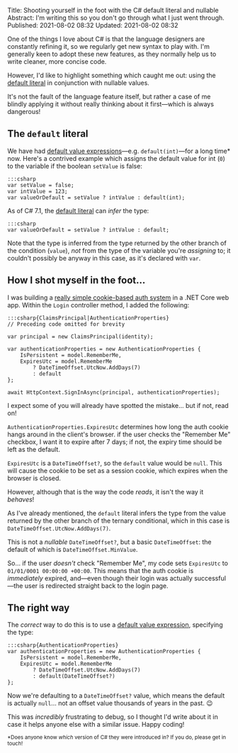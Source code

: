 Title: Shooting yourself in the foot with the C# default literal and nullable
Abstract: I'm writing this so you don't go through what I just went through.
Published: 2021-08-02 08:32
Updated: 2021-08-02 08:32

One of the things I love about C# is that the language designers are constantly refining it, so we regularly get new syntax to play with. I'm generally keen to adopt these new features, as they normally help us to write cleaner, more concise code.

However, I'd like to highlight something which caught me out: using the [default literal](https://docs.microsoft.com/en-us/dotnet/csharp/language-reference/operators/default#default-literal) in conjunction with nullable values.

It's not the fault of the language feature itself, but rather a case of me blindly applying it without really thinking about it first—which is always dangerous!

## The `default` literal

We have had [default value expressions](https://docs.microsoft.com/en-us/dotnet/csharp/language-reference/operators/default)—e.g. `default(int)`—for a long time* now. Here's a contrived example which assigns the default value for int (`0`) to the variable if the boolean `setValue` is false:

    :::csharp
    var setValue = false;
    var intValue = 123;
    var valueOrDefault = setValue ? intValue : default(int);

As of C# 7.1, the [default literal](https://docs.microsoft.com/en-us/dotnet/csharp/language-reference/operators/default#default-literal) can _infer_ the type:

    :::csharp
    var valueOrDefault = setValue ? intValue : default;

Note that the type is inferred from the type returned by the other branch of the condition (`value`), _not_ from the type of the variable you're _assigning_ to; it couldn't possibly be anyway in this case, as it's declared with `var`. 

## How I shot myself in the foot...

I was building a [really simple cookie-based auth system](https://docs.microsoft.com/en-us/aspnet/core/security/authentication/cookie?view=aspnetcore-5.0) in a .NET Core web app. Within the `Login` controller method, I added the following:

    :::csharp{ClaimsPrincipal|AuthenticationProperties}
    // Preceding code omitted for brevity

    var principal = new ClaimsPrincipal(identity);

    var authenticationProperties = new AuthenticationProperties {
        IsPersistent = model.RememberMe,
        ExpiresUtc = model.RememberMe 
            ? DateTimeOffset.UtcNow.AddDays(7) 
            : default
    };

    await HttpContext.SignInAsync(principal, authenticationProperties);

I expect some of you will already have spotted the mistake... but if not, read on!

`AuthenticationProperties.ExpiresUtc` determines how long the auth cookie hangs around in the client's browser. if the user checks the "Remember Me" checkbox, I want it to expire after 7 days; if not, the expiry time should be left as the default. 

`ExpiresUtc` is a `DateTimeOffset?`, so the `default` value would be `null`. This will cause the  cookie to be set as a session cookie, which expires when the browser is closed.

However, although that is the way the code _reads_, it isn't the way it _behaves_! 

As I've already mentioned, the `default` literal infers the type from the value returned by the other branch of the ternary conditional, which in this case is `DateTimeOffset.UtcNow.AddDays(7)`.

This is not a _nullable_ `DateTimeOffset?`, but a basic `DateTimeOffset`: the default of which is `DateTimeOffset.MinValue`.

So... if the user _doesn't_ check "Remember Me", my code sets `ExpiresUtc` to `01/01/0001 00:00:00 +00:00`. This means that the auth cookie is _immediately_ expired, and—even though their login was actually successful—the user is redirected straight back to the login page.

## The right way

The _correct_ way to do this is to use a [default value expression](https://docs.microsoft.com/en-us/dotnet/csharp/language-reference/operators/default), specifying the type:

    :::csharp{AuthenticationProperties}
    var authenticationProperties = new AuthenticationProperties {
        IsPersistent = model.RememberMe,
        ExpiresUtc = model.RememberMe 
            ? DateTimeOffset.UtcNow.AddDays(7) 
            : default(DateTimeOffset?)
    };

Now we're defaulting to a `DateTimeOffset?` value, which means the default is actually `null`... not an offset value thousands of years in the past. 😉

This was _incredibly_ frustrating to debug, so I thought I'd write about it in case it helps anyone else with a similar issue. Happy coding!

<small>*Does anyone know _which_ version of C# they were introduced in? If you do, please get in touch!</small>